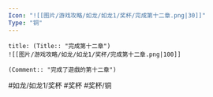 ```yaml
---
Icon: "![[图片/游戏攻略/如龙/如龙1/奖杯/完成第十二章.png|30]]"
Type: "铜"
---
```

```ad-common-bronze-trophy
title: (Title:: "完成第十二章")
![[图片/游戏攻略/如龙/如龙1/奖杯/完成第十二章.png|100]]

(Comment:: "完成了遊戲的第十二章")
```

#如龙/如龙1/奖杯 #奖杯 #奖杯/铜
